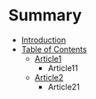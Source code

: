 # Summary

* [Introduction](README.md)
* [Table of Contents](table_of_contents.md)
   * [Article1](Article1)
       * Article11
   * [Article2](article2.md)
       * Article21

